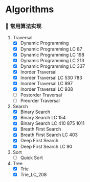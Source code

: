 # Algorithms
### :scroll: 常用算法实现
1. Traversal
   - [x] Dynamic Programming
   - [x] Dynamic Programming LC 87
   - [x] Dynamic Programming LC 198
   - [x] Dynamic Programming LC 213
   - [x] Dynamic Programming LC 337
   - [x] Inorder Traversal
   - [x] Inorder Traversal LC 530 783
   - [x] Inorder Traversal LC 897
   - [x] Inorder Traversal LC 938
   - [ ] Postorder Traversal
   - [ ] Preorder Traversal
2. Search
   - [x] Binary Search
   - [x] Binary Search LC 154
   - [x] Binary Search LC 410 875 1011
   - [x] Breath First Search
   - [x] Breath First Search LC 403
   - [x] Deep First Search
   - [x] Deep First Search LC 90
3. Sort
   - [ ] Quick Sort
4. Tree
   - [x] Trie
   - [x] Trie_LC_208
